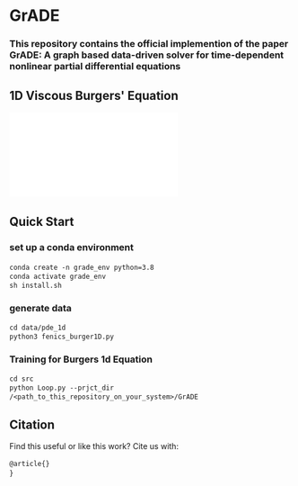 # GrADE
### This repository contains the official implemention of the paper  GrADE: A graph based data-driven solver for time-dependent nonlinear partial differential equations
## 1D Viscous Burgers' Equation

![1D Viscous Burgers' Equation](./images/fig_c9.pdf "1D Viscous Burgers' Equation")

## Quick Start

### set up a conda environment

```
conda create -n grade_env python=3.8
conda activate grade_env
sh install.sh
```

### generate data
```
cd data/pde_1d
python3 fenics_burger1D.py
```

### Training for Burgers 1d Equation

```
cd src
python Loop.py --prjct_dir /<path_to_this_repository_on_your_system>/GrADE
```

## Citation
Find this useful or like this work? Cite us with:
```latex
@article{}
}
```

